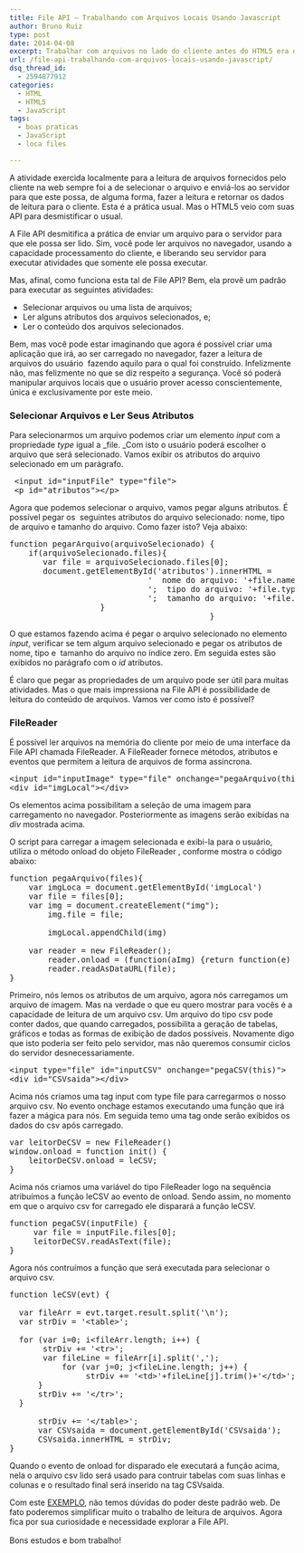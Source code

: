 ```yaml
---
title: File API – Trabalhando com Arquivos Locais Usando Javascript
author: Bruno Ruiz
type: post
date: 2014-04-08
excerpt: Trabalhar com arquivos no lado do cliente antes do HTML5 era dificultoso e e tinha pouco suporte. Com o File API, agora é possível capturar informações e ler o conteúdo de arquivos usando apenas o navegador por meio do javascript.
url: /file-api-trabalhando-com-arquivos-locais-usando-javascript/
dsq_thread_id:
  - 2594877912
categories:
  - HTML
  - HTML5
  - JavaScript
tags:
  - boas praticas
  - JavaScript
  - loca files

---
```

A atividade exercida localmente para a leitura de arquivos fornecidos pelo cliente na web sempre foi a de selecionar o arquivo e enviá-los ao servidor para que este possa, de alguma forma, fazer a leitura e retornar os dados de leitura para o cliente. Esta é a prática usual. Mas o HTML5 veio com suas API para desmistificar o usual.

A File API desmitifica a prática de enviar um arquivo para o servidor para que ele possa ser lido. Sim, você pode ler arquivos no navegador, usando a capacidade processamento do cliente, e liberando seu servidor para executar atividades que somente ele possa executar.

Mas, afinal, como funciona esta tal de File API? Bem, ela provê um padrão para executar as seguintes atividades:

  * Selecionar arquivos ou uma lista de arquivos;
  * Ler alguns atributos dos arquivos selecionados, e;
  * Ler o conteúdo dos arquivos selecionados.

Bem, mas você pode estar imaginando que agora é possível criar uma aplicação que irá, ao ser carregado no navegador, fazer a leitura de arquivos do usuário  fazendo aquilo para o qual foi construído. Infelizmente não, mas felizmente no que se diz respeito a segurança. Você só poderá manipular arquivos locais que o usuário prover acesso conscientemente, única e exclusivamente por este meio.

### Selecionar Arquivos e Ler Seus Atributos

Para selecionarmos um arquivo podemos criar um elemento _input_ com a propriedade _type_ igual a _file. _Com isto o usuário poderá escolher o arquivo que será selecionado. Vamos exibir os atributos do arquivo selecionado em um parágrafo.

<pre class="lang-html"> &lt;input id="inputFile" type="file"&gt;
 &lt;p id="atributos"&gt;&lt;/p&gt;</pre>

Agora que podemos selecionar o arquivo, vamos pegar alguns atributos. É possível pegar os  seguintes atributos do arquivo selecionado: nome, tipo de arquivo e tamanho do arquivo. Como fazer isto? Veja abaixo:

<pre class="javascript">function pegarArquivo(arquivoSelecionado) {
	if(arquivoSelecionado.files){
	   var file = arquivoSelecionado.files[0];
	   document.getElementById('atributos').innerHTML =
                             '  nome do arquivo: '+file.name +
                             ';  tipo do arquivo: '+file.type +
                             ';  tamanho do arquivo: '+file.size + ' bytes'
				   }   
                                          }</pre>

O que estamos fazendo acima é pegar o arquivo selecionado no elemento _input_, verificar se tem algum arquivo selecionado e pegar os atributos de nome, tipo e  tamanho do arquivo no índice zero. Em seguida estes são exibidos no parágrafo com o _id_ atributos.

É claro que pegar as propriedades de um arquivo pode ser útil para muitas atividades. Mas o que mais impressiona na File API é possibilidade de leitura do conteúdo de arquivos. Vamos ver como isto é possível?

### FileReader

É possível ler arquivos na memória do cliente por meio de uma interface da File API chamada FileReader. A FileReader fornece métodos, atributos e eventos que permitem a leitura de arquivos de forma assíncrona.

<pre class="lang-html">&lt;input id="inputImage" type="file" onchange="pegaArquivo(this.files)"&gt;
&lt;div id="imgLocal"&gt;&lt;/div&gt;</pre>

Os elementos acima possibilitam a seleção de uma imagem para carregamento no navegador. Posteriormente as imagens serão exibidas na _div_ mostrada acima.

O script para carregar a imagem selecionada e exibi-la para o usuário, utiliza o método onload do objeto FileReader , conforme mostra o código abaixo:

<pre class="javascript">function pegaArquivo(files){
    var imgLoca = document.getElementById('imgLocal')
    var file = files[0];
    var img = document.createElement("img");
        img.file = file;

        imgLocal.appendChild(img)

    var reader = new FileReader();
        reader.onload = (function(aImg) {return function(e) {aImg.src = e.target.result;};})(img);
        reader.readAsDataURL(file);
}</pre>

Primeiro, nós lemos os atributos de um arquivo, agora nós carregamos um arquivo de imagem. Mas na verdade o que eu quero mostrar para vocês é a capacidade de leitura de um arquivo csv. Um arquivo do tipo csv pode conter dados, que quando carregados, possibilita a geração de tabelas, gráficos e todas as formas de exibição de dados possíveis. Novamente digo que isto poderia ser feito pelo servidor, mas não queremos consumir ciclos do servidor desnecessariamente.

<pre class="lang-html">&lt;input type="file" id="inputCSV" onchange="pegaCSV(this)"&gt;
&lt;div id="CSVsaida"&gt;&lt;/div&gt;</pre>

Acima nós criamos uma tag input com type file para carregarmos o nosso arquivo csv. No evento onchage estamos executando uma função que irá fazer a mágica para nós. Em seguida temo uma tag onde serão exibidos os dados do csv após carregado.

<pre class="javascript">var leitorDeCSV = new FileReader()
window.onload = function init() {
    leitorDeCSV.onload = leCSV;
}</pre>

Acima nós criamos uma variável do tipo FileReader logo na sequência atribuímos a função leCSV ao evento de onload. Sendo assim, no momento em que o arquivo csv for carregado ele disparará a função leCSV.

<pre class="javascript">function pegaCSV(inputFile) {
     var file = inputFile.files[0];
     leitorDeCSV.readAsText(file);
}</pre>

Agora nós contruímos a função que será executada para selecionar o arquivo csv.

<pre class="javascript">function leCSV(evt) {

  var fileArr = evt.target.result.split('\n');
  var strDiv = '&lt;table&gt;';

  for (var i=0; i&lt;fileArr.length; i++) {
       strDiv += '&lt;tr&gt;';
       var fileLine = fileArr[i].split(',');
           for (var j=0; j&lt;fileLine.length; j++) {
                strDiv += '&lt;td&gt;'+fileLine[j].trim()+'&lt;/td&gt;';
      }
      strDiv += '&lt;/tr&gt;';
  }

      strDiv += '&lt;/table&gt;';
      var CSVsaida = document.getElementById('CSVsaida');
      CSVsaida.innerHTML = strDiv;
}</pre>

Quando o evento de onload for disparado ele executará a função acima, nela o arquivo csv lido será usado para contruir tabelas com suas linhas e colunas e o resultado final será inserido na tag CSVsaida.

Com este <a title="CSV File API" href="http://jsfiddle.net/bruiz/273dC/3/embedded/result/" target="_blank">EXEMPLO</a>, não temos dúvidas do poder deste padrão web. De fato poderemos simplificar muito o trabalho de leitura de arquivos. Agora fica por sua curiosidade e necessidade explorar a File API.

<span style="line-height: 1.5em">Bons estudos e bom trabalho!</span>